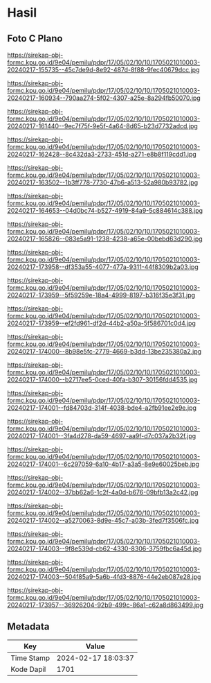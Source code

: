 # Hasil

## Foto C Plano

https://sirekap-obj-formc.kpu.go.id/9e04/pemilu/pdpr/17/05/02/10/10/1705021010003-20240217-155735--45c7de9d-8e92-487d-8f88-9fec40679dcc.jpg

https://sirekap-obj-formc.kpu.go.id/9e04/pemilu/pdpr/17/05/02/10/10/1705021010003-20240217-160934--790aa274-5f02-4307-a25e-8a294fb50070.jpg

https://sirekap-obj-formc.kpu.go.id/9e04/pemilu/pdpr/17/05/02/10/10/1705021010003-20240217-161440--9ec7f75f-9e5f-4a64-8d65-b23d7732adcd.jpg

https://sirekap-obj-formc.kpu.go.id/9e04/pemilu/pdpr/17/05/02/10/10/1705021010003-20240217-162428--8c432da3-2733-451d-a271-e8b8f119cdd1.jpg

https://sirekap-obj-formc.kpu.go.id/9e04/pemilu/pdpr/17/05/02/10/10/1705021010003-20240217-163502--1b3ff778-7730-47b6-a513-52a980b93782.jpg

https://sirekap-obj-formc.kpu.go.id/9e04/pemilu/pdpr/17/05/02/10/10/1705021010003-20240217-164653--04d0bc74-b527-4919-84a9-5c884614c388.jpg

https://sirekap-obj-formc.kpu.go.id/9e04/pemilu/pdpr/17/05/02/10/10/1705021010003-20240217-165826--083e5a91-1238-4238-a65e-00bebd63d290.jpg

https://sirekap-obj-formc.kpu.go.id/9e04/pemilu/pdpr/17/05/02/10/10/1705021010003-20240217-173958--df353a55-4077-477a-9311-44f8309b2a03.jpg

https://sirekap-obj-formc.kpu.go.id/9e04/pemilu/pdpr/17/05/02/10/10/1705021010003-20240217-173959--5f59259e-18a4-4999-8197-b316f35e3f31.jpg

https://sirekap-obj-formc.kpu.go.id/9e04/pemilu/pdpr/17/05/02/10/10/1705021010003-20240217-173959--ef2fd961-df2d-44b2-a50a-5f586701c0d4.jpg

https://sirekap-obj-formc.kpu.go.id/9e04/pemilu/pdpr/17/05/02/10/10/1705021010003-20240217-174000--8b98e5fc-2779-4669-b3dd-13be235380a2.jpg

https://sirekap-obj-formc.kpu.go.id/9e04/pemilu/pdpr/17/05/02/10/10/1705021010003-20240217-174000--b2717ee5-0ced-40fa-b307-30156fdd4535.jpg

https://sirekap-obj-formc.kpu.go.id/9e04/pemilu/pdpr/17/05/02/10/10/1705021010003-20240217-174001--fd84703d-314f-4038-bde4-a2fb91ee2e9e.jpg

https://sirekap-obj-formc.kpu.go.id/9e04/pemilu/pdpr/17/05/02/10/10/1705021010003-20240217-174001--3fa4d278-da59-4697-aa9f-d7c037a2b32f.jpg

https://sirekap-obj-formc.kpu.go.id/9e04/pemilu/pdpr/17/05/02/10/10/1705021010003-20240217-174001--6c297059-6a10-4b17-a3a5-8e9e60025beb.jpg

https://sirekap-obj-formc.kpu.go.id/9e04/pemilu/pdpr/17/05/02/10/10/1705021010003-20240217-174002--37bb62a6-1c2f-4a0d-b676-09bfb13a2c42.jpg

https://sirekap-obj-formc.kpu.go.id/9e04/pemilu/pdpr/17/05/02/10/10/1705021010003-20240217-174002--a5270063-8d9e-45c7-a03b-3fed7f3506fc.jpg

https://sirekap-obj-formc.kpu.go.id/9e04/pemilu/pdpr/17/05/02/10/10/1705021010003-20240217-174003--9f8e539d-cb62-4330-8306-3759fbc6a45d.jpg

https://sirekap-obj-formc.kpu.go.id/9e04/pemilu/pdpr/17/05/02/10/10/1705021010003-20240217-174003--504f85a9-5a6b-4fd3-8876-44e2eb087e28.jpg

https://sirekap-obj-formc.kpu.go.id/9e04/pemilu/pdpr/17/05/02/10/10/1705021010003-20240217-173957--36926204-92b9-499c-86a1-c62a8d863499.jpg


## Metadata

| Key        | Value               |
| ---------- | ------------------- |
| Time Stamp | 2024-02-17 18:03:37 |
| Kode Dapil | 1701                |



